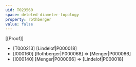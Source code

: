 ```yaml
---
uid: T023560
space: deleted-diameter-topology
property: rothberger
value: false
---
```

[[Proof]]

* [T000213] [Lindelof|P000018]
* [I000160] [Rothberger|P000068] => [Menger|P000066]
* [I000140] [Menger|P000066] => [Lindelof|P000018]

